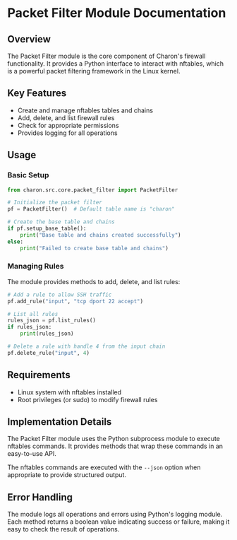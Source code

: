 # Packet Filter Module Documentation

## Overview

The Packet Filter module is the core component of Charon's firewall functionality. It provides a Python interface to interact with nftables, which is a powerful packet filtering framework in the Linux kernel.

## Key Features

- Create and manage nftables tables and chains
- Add, delete, and list firewall rules
- Check for appropriate permissions
- Provides logging for all operations

## Usage

### Basic Setup

```python
from charon.src.core.packet_filter import PacketFilter

# Initialize the packet filter
pf = PacketFilter()  # Default table name is "charon"

# Create the base table and chains
if pf.setup_base_table():
    print("Base table and chains created successfully")
else:
    print("Failed to create base table and chains")
```

### Managing Rules

The module provides methods to add, delete, and list rules:

```python
# Add a rule to allow SSH traffic
pf.add_rule("input", "tcp dport 22 accept")

# List all rules
rules_json = pf.list_rules()
if rules_json:
    print(rules_json)

# Delete a rule with handle 4 from the input chain
pf.delete_rule("input", 4)
```

## Requirements

- Linux system with nftables installed
- Root privileges (or sudo) to modify firewall rules

## Implementation Details

The Packet Filter module uses the Python subprocess module to execute nftables commands. It provides methods that wrap these commands in an easy-to-use API.

The nftables commands are executed with the `--json` option when appropriate to provide structured output.

## Error Handling

The module logs all operations and errors using Python's logging module. Each method returns a boolean value indicating success or failure, making it easy to check the result of operations. 